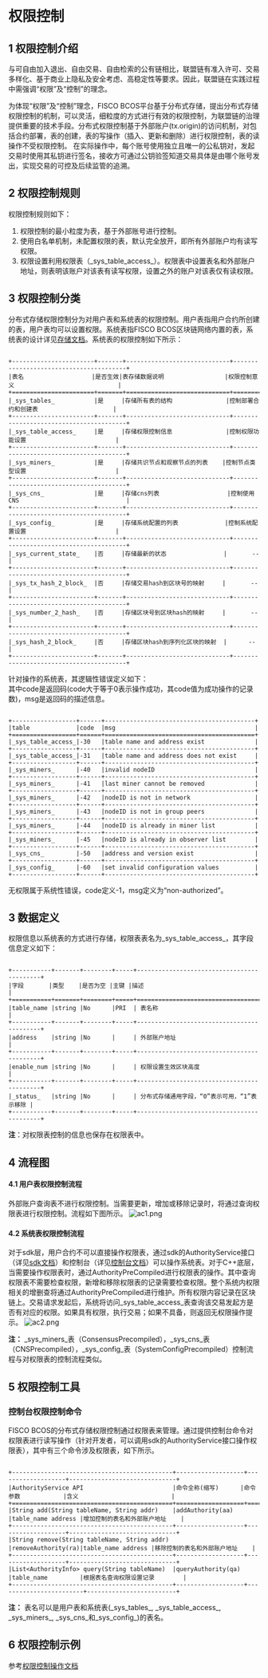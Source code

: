 # 权限控制

## 1 权限控制介绍

与可自由加入退出、自由交易、自由检索的公有链相比，联盟链有准入许可、交易多样化、基于商业上隐私及安全考虑、高稳定性等要求。因此，联盟链在实践过程中需强调“权限”及“控制”的理念。

为体现“权限”及“控制”理念，FISCO BCOS平台基于分布式存储，提出分布式存储权限控制的机制，可以灵活，细粒度的方式进行有效的权限控制，为联盟链的治理提供重要的技术手段。分布式权限控制基于外部账户(tx.origin)的访问机制，对包括合约部署，表的创建，表的写操作（插入、更新和删除）进行权限控制，表的读操作不受权限控制。 在实际操作中，每个账号使用独立且唯一的公私钥对，发起交易时使用其私钥进行签名，接收方可通过公钥验签知道交易具体是由哪个账号发出，实现交易的可控及后续监管的追溯。     

## 2 权限控制规则
权限控制规则如下：    
1. 权限控制的最小粒度为表，基于外部账号进行控制。     
2. 使用白名单机制，未配置权限的表，默认完全放开，即所有外部账户均有读写权限。    
3. 权限设置利用权限表（\_sys_table_access_）。权限表中设置表名和外部账户地址，则表明该账户对该表有读写权限，设置之外的账户对该表仅有读权限。

## 3 权限控制分类

分布式存储权限控制分为对用户表和系统表的权限控制。用户表指用户合约所创建的表，用户表均可以设置权限。系统表指FISCO BCOS区块链网络内置的表，系统表的设计详见[存储文档](../storage/storage.md)。系统表的权限控制如下所示：   

```eval_rst

+-----------------------+-------+-----------------------------+----------------------------------------+
|表名                   |是否生效|表存储数据说明                 |权限控制意义                             |
+=======================+=======+=============================+========================================+
|_sys_tables_           |是     |存储所有表的结构               |控制部署合约和创建表                     |
+-----------------------+-------+-----------------------------+----------------------------------------+
|_sys_table_access_     |是     |存储权限控制信息               |控制权限功能设置                         |
+-----------------------+-------+-----------------------------+----------------------------------------+
|_sys_miners_           |是     |存储共识节点和观察节点的列表    |控制节点类型设置                         |
+-----------------------+-------+-----------------------------+----------------------------------------+
|_sys_cns_              |是     |存储cns列表                   |控制使用CNS                              |
+-----------------------+-------+-----------------------------+----------------------------------------+
|_sys_config_           |是     |存储系统配置的列表             |控制系统配置设置                         |
+-----------------------+-------+-----------------------------+----------------------------------------+
|_sys_current_state_    |否     |存储最新的状态                |       --                               |
+-----------------------+-------+-----------------------------+----------------------------------------+
|_sys_tx_hash_2_block_  |否     |存储交易hash到区块号的映射     |       --                               |
+-----------------------+-------+-----------------------------+----------------------------------------+
|_sys_number_2_hash_    |否     |存储区块号到区块hash的映射     |       --                               |
+-----------------------+-------+-----------------------------+----------------------------------------+
|_sys_hash_2_block_     |否     |存储区块hash到序列化区块的映射  |      --                                |
+-----------------------+-------+-----------------------------+----------------------------------------+

```

针对操作的系统表，其逻辑性错误定义如下：   
其中code是返回码(code大于等于0表示操作成功，其code值为成功操作的记录数)，msg是返回码的描述信息。   

```eval_rst

+------------------+------+------------------------------------------+
|table             |code  |msg                                       |
+==================+======+==========================================+
|_sys_table_access_|-30   |table name and address exist              |
+------------------+------+------------------------------------------+
|_sys_table_access_|-31   |table name and address does not exist     |
+------------------+------+------------------------------------------+
|_sys_miners_      |-40   |invalid nodeID                            |
+------------------+------+------------------------------------------+
|_sys_miners_      |-41   |last miner cannot be removed              |
+------------------+------+------------------------------------------+
|_sys_miners_      |-42   |nodeID is not in network                  |
+------------------+------+------------------------------------------+
|_sys_miners_      |-43   |nodeID is not in group peers              |
+------------------+------+------------------------------------------+
|_sys_miners_      |-44   |nodeID is already in miner list           |
+------------------+------+------------------------------------------+
|_sys_miners_      |-45   |nodeID is already in observer list        |
+------------------+------+------------------------------------------+
|_sys_cns_         |-50   |address and version exist                 |
+------------------+------+------------------------------------------+
|_sys_config_      |-60   |set invalid configuration values          |
+------------------+------+------------------------------------------+

```

无权限属于系统性错误，code定义-1，msg定义为“non-authorized”。

## 3 数据定义
权限信息以系统表的方式进行存储，权限表表名为_sys_table_access_，其字段信息定义如下：

```eval_rst

+-----------+-------+--------+-----+-------------------------------------------+
|字段       |类型    |是否为空 |主键 |描述                                       |
+===========+=======+========+=====+===========================================+
|table_name |string |No      |PRI  | 表名称                                    |
+-----------+-------+--------+-----+-------------------------------------------+
|address    |string |No      |     | 外部账户地址                               |
+-----------+-------+--------+-----+-------------------------------------------+
|enable_num |string |No      |     | 权限设置生效区块高度                        |
+-----------+-------+--------+-----+-------------------------------------------+
|_status_   |string |No      |     | 分布式存储通用字段，“0”表示可用，“1”表示移除 |
+-----------+-------+--------+-----+-------------------------------------------+

```

**注**：对权限表控制的信息也保存在权限表中。   

## 4 流程图

#### 4.1 用户表权限控制流程
外部账户查询表不进行权限控制。当需要更新，增加或移除记录时，将通过查询权限表进行权限控制。流程如下图所示。
![ac1.png](../../../images/priority_control/ac1.png)

#### 4.2 系统表权限控制流程
对于sdk层，用户合约不可以直接操作权限表，通过sdk的AuthorityService接口（详见[sdk文档](../api/sdk.md)）和控制台（详见[控制台文档](../../manual/console.md)）可以操作系统表。对于C++底层，当需要操作权限表时，通过AuthorityPreCompiled进行权限表的操作。其中查询权限表不需要检查权限，新增和移除权限表的记录需要检查权限。整个系统内权限相关的增删查将通过AuthorityPreCompiled进行维护。所有权限内容记录在区块链上。交易请求发起后，系统将访问_sys_table_access_表查询该交易发起方是否有对应的权限。如果具有权限，执行交易；如果不具备，则返回无权限操作提示。
![ac2.png](../../../images/priority_control/ac2.png)

**注：** _sys_miners_表（ConsensusPrecompiled），_sys_cns_表（CNSPrecompiled），_sys_config_表（SystemConfigPrecompiled）控制流程与对权限表的控制流程类似。

## 5 权限控制工具
### 控制台权限控制命令
FISCO BCOS的分布式存储权限控制通过权限表来管理。通过提供控制台命令对权限表进行读写操作（针对开发者，可以调用sdk的AuthorityService接口操作权限表），其中有三个命令涉及权限表，如下所示。

```eval_rst

+---------------------------------------------+-------------------+-------------------+------------------------------+
|AuthorityService API                         |命令全称(缩写)      |命令参数            |含义                          |
+=============================================+===================+===================+==============================+
|String add(String tableName, String addr)    |addAuthority(aa)   |table_name address |增加控制的表名和外部账户地址    |
+---------------------------------------------+-------------------+-------------------+------------------------------+
|String remove(String tableName, String addr) |removeAuthority(ra)|table_name address |移除控制的表名和外部账户地址    |
+---------------------------------------------+-------------------+-------------------+------------------------------+
|List<AuthorityInfo> query(String tableName)  |queryAuthority(qa) |table_name         |根据表名查询权限设置记录        |
+---------------------------------------------+-------------------+------------------------+-------------------------+

```
	
**注：**
 表名可以是用户表和系统表(\_sys_tables_, \_sys_table_access_, \_sys_miners_, \_sys_cns_和_sys_config_)的表名。

## 6 权限控制示例

参考[权限控制操作文档](../../manual/priority_control.md)
